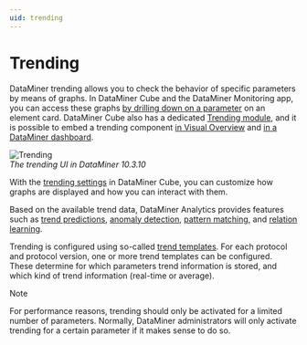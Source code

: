 ```yaml
---
uid: trending
---
```


# Trending

DataMiner trending allows you to check the behavior of specific parameters by means of graphs. In DataMiner Cube and the DataMiner Monitoring app, you can access these graphs [by drilling down on a parameter](xref:Accessing_trend_information_from_a_card) on an element card. DataMiner Cube also has a dedicated [Trending module](xref:Accessing_trend_information_from_the_Trending_module), and it is possible to embed a trending component [in Visual Overview](xref:Linking_a_shape_to_a_trend_component) and [in a DataMiner dashboard](xref:LineAndAreaChart).

![Trending](~/user-guide/images/Trending_UI.png)<br>
*The trending UI in DataMiner 10.3.10*

With the [trending settings](xref:User_settings#trending-settings) in DataMiner Cube, you can customize how graphs are displayed and how you can interact with them.

Based on the available trend data, DataMiner Analytics provides features such as [trend predictions](xref:Working_with_trend_predictions), [anomaly detection](xref:Working_with_behavioral_anomaly_detection), [pattern matching](xref:Working_with_pattern_matching), and [relation learning](xref:Working_with_relation_learning).

Trending is configured using so-called [trend templates](xref:About_trend_templates). For each protocol and protocol version, one or more trend templates can be configured. These determine for which parameters trend information is stored, and which kind of trend information (real-time or average).

> [!NOTE]
> For performance reasons, trending should only be activated for a limited number of parameters. Normally, DataMiner administrators will only activate trending for a certain parameter if it makes sense to do so.
